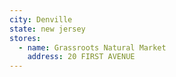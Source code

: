 ```yaml
---
city: Denville
state: new jersey
stores:
  - name: Grassroots Natural Market
    address: 20 FIRST AVENUE
---
```

